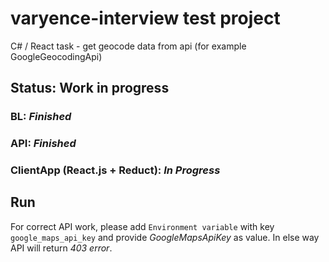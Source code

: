 # varyence-interview test project

C# / React task - get geocode data from api (for example GoogleGeocodingApi)

## Status: Work in progress
### BL: _Finished_
### API: _Finished_
### ClientApp (React.js + Reduct): _In Progress_

## Run
For correct API work, please add `Environment variable` with key `google_maps_api_key` and provide *GoogleMapsApiKey* as value. In else way API will return _403 error_.

